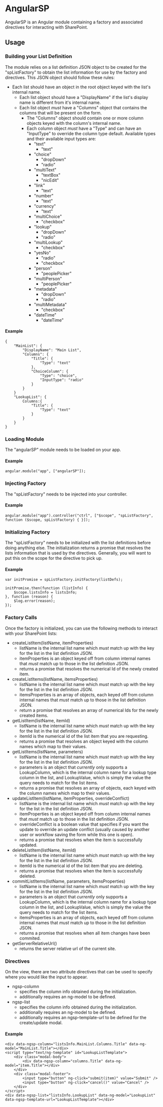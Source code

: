 # AngularSP
AngularSP is an Angular module containing a factory and associated directives for interacting with SharePoint.

## Usage

### Building your List Definition
The module relies on a list definition JSON object to be created for the "spListFactory" to obtain the list information for use by the factory and directives.  This JSON object should follow these rules:
* Each list should have an object in the root object keyed with the list's internal name.
  * Each list object should have a "DisplayName" if the list's display name is different from it's internal name.
  * Each list object *must* have a "Columns" object that contains the columns that will be present on the form.
    * The "Columns" object should contain one or more column objects keyed with the column's internal name.
    * Each column object *must* have a "Type" and can have an "InputType" to override the column type default.  Available types and their available input types are:
      * "text"
	    * "text"
      * "choice"
	    * "dropDown"
		* "radio"
      * "multiText"
	    * "textBox"
		* "nicEdit"
      * "link"
	    * "text"
      * "number"
	    * "text"
      * "currency"
	    * "text"
      * "multiChoice"
	    * "checkbox"
      * "lookup"
	    * "dropDown"
		* "radio"
      * "multiLookup"
	    * "checkbox"
      * "yesNo"
	    * "radio"
	    * "checkbox"
      * "person"
	    * "peoplePicker"
      * "multiPerson"
        * "peoplePicker"
	  * "metadata"
	    * "dropDown"
		* "radio"
      * "multiMetadata"
	    * "checkbox"
      * "dateTime"
	    * "dateTime"

#### Example
```
{
	"MainList": {
		"DisplayName": "Main List",
		"Columns": {
			"Title": {
				"Type": "text"
			},
			"ChoiceColumn": {
				"Type": "choice",
				"InputType": "radio"
			}
		}
	}
	"LookupList": {
		Columns:{
			"Title": {
				"Type": "text"
			}
		}
	}
}
```

### Loading Module
The "angularSP" module needs to be loaded on your app.

#### Example
```
angular.module("app", ["angularSP"]);
```

### Injecting Factory
The "spListFactory" needs to be injected into your controller.

#### Example
```
angular.module("app").controller("ctrl", ["$scope", "spListFactory", function ($scope, spListFactory) { }]);
```

### Initializing Factory
The "spListFactory" needs to be initialized with the list definitions before doing anything else.  The initialization returns a promise that resolves the lists information that is used by the directives.  Generally, you will want to put this on the scope for the directive to pick up.

#### Example
```
var initPromise = spListFactory.initFactory(listDefs);

initPromise.then(function (listInfo) {
	$scope.listsInfo = listsInfo;
}, function (reason) {
	$log.error(reason);
});
```

### Factory Calls
Once the factory is initialized, you can use the following methods to interact with your SharePoint lists:
* createListItem(listName, itemProperties)
  * listName is the internal list name which *must* match up with the key for the list in the list definition JSON.
  * itemProperties is an object keyed off from column internal names that *must* match up to those in the list definition JSON.
  * returns a promise that resolves the numerical Id of the newly created item.
* createListItems(listName, itemsProperties)
  * listName is the internal list name which *must* match up with the key for the list in the list definition JSON.
  * itemsProperties is an array of objects, each keyed off from column internal names that *must* match up to those in the list definition JSON.
  * return a promise that resolves an array of numerical Ids for the newly created items.
* getListItem(listName, itemId)
  * listName is the internal list name which *must* match up with the key for the list in the list definition JSON.
  * itemId is the numerical id of the list item that you are requesting.
  * returns a promise that resolves an object keyed with the column names which map to their values.
* getListItems(listName, parameters)
  * listName is the internal list name which *must* match up with the key for the list in the list definition JSON.
  * parameters is an object that *currently* only supports a LookupColumn, which is the internal column name for a lookup type column in the list, and LookupValue, which is simply the value the query needs to match for the list items.
  * returns a promise that resolves an array of objects, each keyed with the column names which map to their values.
* updateListItem(listName, itemProperties, overrideConflict)
  * listName is the internal list name which *must* match up with the key for the list in the list definition JSON.
  * itemProperties is an object keyed off from column internal names that *must* match up to those in the list definition JSON.
  * overrideConflict is a boolean value that specifies if you want the update to override an update conflict (usually caused by another user or workflow saving the form while this one is open).
  * returns a promise that resolves when the item is successfully updated.
* deleteListItem(listName, itemId)
  * listName is the internal list name which *must* match up with the key for the list in the list definition JSON.
  * itemId is the numerical id of the list item that you are deleting.
  * returns a promise that resolves when the item is successfully deleted.
* commitListItems(listName, parameters, itemsProperties)
  * listName is the internal list name which *must* match up with the key for the list in the list definition JSON.
  * parameters is an object that *currently* only supports a LookupColumn, which is the internal column name for a lookup type column in the list, and LookupValue, which is simply the value the query needs to match for the list items.
  * itemsProperties is an array of objects, each keyed off from column internal names that *must* match up to those in the list definition JSON.
  * returns a promise that resolves when all item changes have been commited.
* getServerRelativeUrl()
  * returns the server relative url of the current site.
  
### Directives
On the view, there are two attribute directives that can be used to specify where you would like the input to appear.
* ngsp-column
  * specifies the column info obtained during the initialization.
  * additionally requires an ng-model to be defined.
* ngsp-list
  * specifies the column info obtained during the initialization.
  * additionally requires an ng-model to be defined.
  * additionally requires an ngsp-template-url to be defined for the create/update modal.
  
#### Example
```
<div data-ngsp-column="listsInfo.MainList.Columns.Title" data-ng-model="MainList.Title"></div>
<script type="text/ng-template" id="LookupListTemplate">
    <div class="modal-body">
        <div data-ngsp-column="columns.Title" data-ng-model="item.Title"></div>
    </div>
    <div class="modal-footer">
        <input type="button" ng-click="submit(item)" value="Submit" />
        <input type="button" ng-click="cancel()" value="Cancel" />
    </div>
</script>
<div data-ngsp-list="listsInfo.LookupList" data-ng-model="LookupList" data-ngsp-template-url="LookupListTemplate"></div>
```